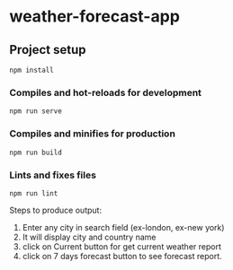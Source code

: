 # weather-forecast-app

## Project setup
```
npm install
```

### Compiles and hot-reloads for development
```
npm run serve
```

### Compiles and minifies for production
```
npm run build
```

### Lints and fixes files
```
npm run lint
```

Steps to produce output:
1. Enter any city in search field (ex-london, ex-new york)
2. It will display city and country name
3. click on Current button for get current weather report
4. click on 7 days forecast button to see forecast report.

